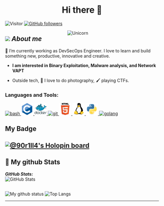 <h1 align="center">Hi there 👋 </h1>

![Visitor](https://visitor-badge.laobi.icu/badge?page_id=90r1ll4.repoName) [![GitHub followers](https://img.shields.io/github/followers/90r1ll4.svg?style=social&label=Follow)](https://github.com/90r1ll4?tab=followers)<br/>

<img align="right" width=300px alt="Unicorn" src="https://cdn.dribbble.com/users/1162077/screenshots/3848914/programmer.gif" />

## <img src="https://media.giphy.com/media/ObNTw8Uzwy6KQ/giphy.gif" width="30px">&nbsp;***About me***

🌱 I’m currently working as DevSecOps Engineer. I love to learn and build something new, productive, innovative and creative.
* **I am interested in Binary Exploitation, Malware analysis, and Network VAPT**
- Outside tech, 📖 I love to do photography, 🖌️ playing CTFs.

<h3 align="left">Languages and Tools:</h3>
<p align="left"> <a href="https://www.gnu.org/software/bash/" target="_blank" rel="noreferrer"> <img src="https://www.vectorlogo.zone/logos/gnu_bash/gnu_bash-icon.svg" alt="bash" width="40" height="40"/> </a> <a href="https://www.cprogramming.com/" target="_blank" rel="noreferrer"> <img src="https://raw.githubusercontent.com/devicons/devicon/master/icons/c/c-original.svg" alt="c" width="40" height="40"/> </a> <a href="https://www.docker.com/" target="_blank" rel="noreferrer"> <img src="https://raw.githubusercontent.com/devicons/devicon/master/icons/docker/docker-original-wordmark.svg" alt="docker" width="40" height="40"/> </a> <a href="https://git-scm.com/" target="_blank" rel="noreferrer"> <img src="https://www.vectorlogo.zone/logos/git-scm/git-scm-icon.svg" alt="git" width="40" height="40"/> </a> <a href="https://www.w3.org/html/" target="_blank" rel="noreferrer"> <img src="https://raw.githubusercontent.com/devicons/devicon/master/icons/html5/html5-original-wordmark.svg" alt="html5" width="40" height="40"/> </a>  <a href="https://www.linux.org/" target="_blank" rel="noreferrer"> <img src="https://raw.githubusercontent.com/devicons/devicon/master/icons/linux/linux-original.svg" alt="linux" width="40" height="40"/> </a> <a href="https://www.python.org" target="_blank" rel="noreferrer"> <img src="https://raw.githubusercontent.com/devicons/devicon/master/icons/python/python-original.svg" alt="python" width="40" height="40"/> </a> 
<a href="https://go.dev/" target="_blank" rel="noreferrer"> <img src="https://raw.githubusercontent.com/golang/logo/master/golang.svg" alt="golang" width="40" height="40"/> </a> </p>
<!-- <div data-iframe-width="150" data-iframe-height="270" data-share-badge-id="7c27675c-8862-4e36-bfb4-3e9902c9512e" data-share-badge-host="https://www.credly.com"></div><script type="text/javascript" async src="//cdn.credly.com/assets/utilities/embed.js"></script> -->

<h2>My Badge<h2>
    
[![@90r1ll4's Holopin board](https://holopin.me/90r1ll4)](https://holopin.io/@90r1ll4)

<h2>👀 My github Stats</h2>

<div> 
  <p align="leftr">
  <b><em>GitHub Stats:</em></b> <br/>
    <img src="https://github-readme-streak-stats.herokuapp.com/?user=90r1ll4" alt="GitHub Stats" /> <br/><br/>
  
</div>

![My github status](https://github-readme-stats.vercel.app/api?username=90r1ll4&show_icons=true&include_all_commits=true)
![Top Langs](https://github-readme-stats.vercel.app/api/top-langs/?username=90r1ll4&layout=compact)

---------------------------------------------------------------------------------------------------------------------
